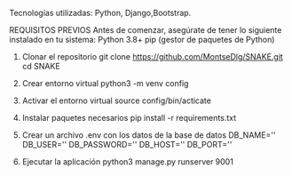 Tecnologías utilizadas:
Python, Django,Bootstrap.

REQUISITOS PREVIOS 
Antes de comenzar, asegúrate de tener lo siguiente instalado en tu sistema:
Python 3.8+
pip (gestor de paquetes de Python)

1. Clonar el repositorio
git clone https://github.com/MontseDlg/SNAKE.git
cd SNAKE

2. Crear entorno virtual
python3 -m venv config

3. Activar el entorno virtual
source config/bin/acticate

4. Instalar paquetes necesarios
pip install -r requirements.txt

5. Crear un archivo .env con los datos de la base de datos
DB_NAME=''
DB_USER=''
DB_PASSWORD=''
DB_HOST=''
DB_PORT=''

6. Ejecutar la aplicación
python3 manage.py runserver 9001
